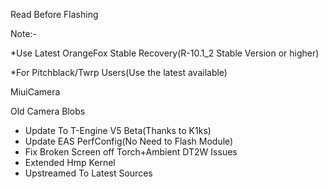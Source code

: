 Read Before Flashing

Note:-

*Use Latest OrangeFox Stable Recovery(R-10.1_2 Stable Version or higher)

*For Pitchblack/Twrp Users(Use the latest available)

MiuiCamera

Old Camera Blobs

- Update To T-Engine V5 Beta(Thanks to K1ks)
- Update EAS PerfConfig(No Need to Flash Module)
- Fix Broken Screen off Torch+Ambient DT2W Issues
- Extended Hmp Kernel
- Upstreamed To Latest Sources

